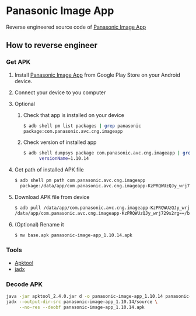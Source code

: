 # Panasonic Image App
Reverse engineered source code of [Panasonic Image App][app-link]

[app-link]: https://play.google.com/store/apps/details?id=com.panasonic.avc.cng.imageapp
[apktool_2.4.0.jar]: https://github.com/iBotPeaches/Apktool/releases/download/v2.4.0/apktool_2.4.0.jar
[jadx]: https://github.com/skylot/jadx

## How to reverse engineer

### Get APK
1. Install [Panasonic Image App][app-link] from Google Play Store on your Android device.
2. Connect your device to you computer
3. Optional
    1. Check that app is installed on your device
        ```bash
        $ adb shell pm list packages | grep panasonic
        package:com.panasonic.avc.cng.imageapp
        ```
    2. Check version of installed app
        ```bash
        $ adb shell dumpsys package com.panasonic.avc.cng.imageapp | grep versionName
              versionName=1.10.14
        ```
4. Get path of installed APK file
    ```bash
    $ adb shell pm path com.panasonic.avc.cng.imageapp
      package:/data/app/com.panasonic.avc.cng.imageapp-KzPRQWUzQJy_wrj729s2rg==/base.apk
    ```
5. Download APK file from device
    ```bash
    $ adb pull /data/app/com.panasonic.avc.cng.imageapp-KzPRQWUzQJy_wrj729s2rg==/base.apk
    /data/app/com.panasonic.avc.cng.imageapp-KzPRQWUzQJy_wrj729s2rg==/base.apk: 1 file pulled. 16.3 MB/s (31494753 bytes in 1.848s)
    ```

6. (Optional) Rename it
    ```bash
    $ mv base.apk panasonic-image-app_1.10.14.apk
    ```

### Tools
- [Apktool][apktool_2.4.0.jar]
- [jadx][jadx]

### Decode APK

```bash
java -jar apktool_2.4.0.jar d -o panasonic-image-app_1.10.14 panasonic-image-app_1.10.14.apk
jadx --output-dir-src panasonic-image-app_1.10.14/source \
     --no-res --deobf panasonic-image-app_1.10.14.apk
```
